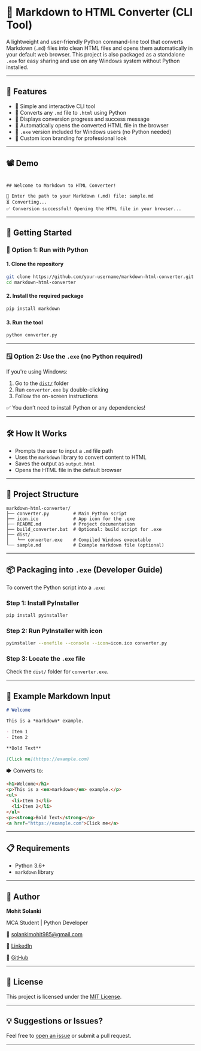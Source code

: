 # 📝 Markdown to HTML Converter (CLI Tool)

A lightweight and user-friendly Python command-line tool that converts Markdown (`.md`) files into clean HTML files and opens them automatically in your default web browser. This project is also packaged as a standalone `.exe` for easy sharing and use on any Windows system without Python installed.

---

## 📌 Features

- 🔹 Simple and interactive CLI tool
- 🔹 Converts any `.md` file to `.html` using Python
- 🔹 Displays conversion progress and success message
- 🔹 Automatically opens the converted HTML file in the browser
- 🔹 `.exe` version included for Windows users (no Python needed)
- 🔹 Custom icon branding for professional look

---

## 📽️ Demo

```

## Welcome to Markdown to HTML Converter!

📄 Enter the path to your Markdown (.md) file: sample.md
⏳ Converting...
✅ Conversion successful! Opening the HTML file in your browser...

````

---

## 🚀 Getting Started

### 🐍 Option 1: Run with Python

#### 1. **Clone the repository**
```bash
git clone https://github.com/your-username/markdown-html-converter.git
cd markdown-html-converter
````

#### 2. **Install the required package**

```bash
pip install markdown
```

#### 3. **Run the tool**

```bash
python converter.py
```

---

### 🪟 Option 2: Use the `.exe` (no Python required)

If you're using Windows:

1. Go to the [`dist/`](./dist) folder
2. Run `converter.exe` by double-clicking
3. Follow the on-screen instructions

✅ You don’t need to install Python or any dependencies!

---

## 🛠️ How It Works

* Prompts the user to input a `.md` file path
* Uses the `markdown` library to convert content to HTML
* Saves the output as `output.html`
* Opens the HTML file in the default browser

---

## 📂 Project Structure

```
markdown-html-converter/
├── converter.py         # Main Python script
├── icon.ico             # App icon for the .exe
├── README.md            # Project documentation
├── build_converter.bat  # Optional: build script for .exe
├── dist/
│   └── converter.exe    # Compiled Windows executable
└── sample.md            # Example markdown file (optional)
```

---

## 📦 Packaging into `.exe` (Developer Guide)

To convert the Python script into a `.exe`:

### Step 1: Install PyInstaller

```bash
pip install pyinstaller
```

### Step 2: Run PyInstaller with icon

```bash
pyinstaller --onefile --console --icon=icon.ico converter.py
```

### Step 3: Locate the `.exe` file

Check the `dist/` folder for `converter.exe`.

---

## 🧪 Example Markdown Input

```markdown
# Welcome

This is a *markdown* example.

- Item 1
- Item 2

**Bold Text**

[Click me](https://example.com)
```

🡆 Converts to:

```html
<h1>Welcome</h1>
<p>This is a <em>markdown</em> example.</p>
<ul>
  <li>Item 1</li>
  <li>Item 2</li>
</ul>
<p><strong>Bold Text</strong></p>
<a href="https://example.com">Click me</a>
```

---

## 📋 Requirements

* Python 3.6+
* `markdown` library

---

## 👤 Author

**Mohit Solanki**

MCA Student | Python Developer

📧 [solankimohit985@gmail.com](mailto:solankimohit985@gmail.com)

🔗 [LinkedIn](https://www.linkedin.com/in/mohit-solanki-551a2b324)

🔗 [GitHub](https://github.com/Solankimohit01)

---

## 📄 License

This project is licensed under the [MIT License](LICENSE).

---

## 💡 Suggestions or Issues?

Feel free to [open an issue](https://github.com/your-username/markdown-html-converter/issues) or submit a pull request.

---

